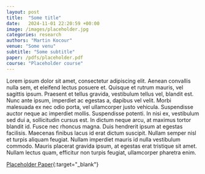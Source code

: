 ```yaml
---
layout: post
title:  "Some title"
date:   2024-11-01 22:20:59 +00:00
image: /images/placeholder.jpg
categories: research
authors: "Martin Kocour"
venue: "Some venu"
subtitle: "Some subtitle"
paper: /pdfs/placeholder.pdf
course: "Placeholder course"
---
```

Lorem ipsum dolor sit amet, consectetur adipiscing elit. Aenean convallis nulla sem, et eleifend lectus posuere et. Quisque et rutrum mauris, vel sagittis ipsum. Praesent et tellus gravida, vestibulum tellus vel, blandit est. Nunc ante ipsum, imperdiet ac egestas a, dapibus vel velit. Morbi malesuada ex nec odio porta, vel ullamcorper justo vehicula. Suspendisse auctor neque ac imperdiet mollis. Suspendisse potenti. In nisi ex, vestibulum sed dui a, sollicitudin cursus est. In dictum neque arcu, at maximus tortor blandit id. Fusce nec rhoncus magna. Duis hendrerit ipsum at egestas facilisis. Maecenas finibus lacus id erat dictum suscipit. Nullam semper nisl et turpis aliquam feugiat. Nullam imperdiet mauris id nulla vestibulum commodo. Mauris placerat gravida ipsum, at egestas erat tristique sit amet. Nullam lectus quam, efficitur non turpis feugiat, ullamcorper pharetra enim.

[Placeholder Paper](/pdfs/placeholder.pdf){:target="_blank"}

